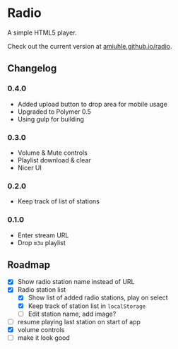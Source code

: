 Radio
=====

A simple HTML5 player.

Check out the current version at [amiuhle.github.io/radio](http://amiuhle.github.io/radio).

Changelog
---------

### 0.4.0
* Added upload button to drop area for mobile usage
* Upgraded to Polymer 0.5
* Using gulp for building

### 0.3.0
* Volume & Mute controls
* Playlist download & clear
* Nicer UI

### 0.2.0
* Keep track of list of stations

### 0.1.0
* Enter stream URL
* Drop `m3u` playlist

Roadmap
-------

* [x] Show radio station name instead of URL
* [x] Radio station list
  * [x] Show list of added radio stations, play on select
  * [x] Keep track of station list in `localStorage`
  * [ ] Edit station name, add image?
* [ ] resume playing last station on start of app
* [x] volume controls
* [ ] make it look good
